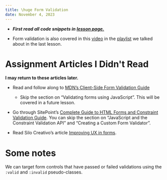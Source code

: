 ```yaml
---
title: \huge Form Validation
date: November 4, 2023
---
```


- ***First read all code snippets in [lesson page.](https://www.theodinproject.com/lessons/node-path-intermediate-html-and-css-form-validation)***

- Form validation is also covered in this [video](https://youtu.be/jlD4wL7vxc4) in the [playlist](https://youtube.com/playlist?list=PLknwEmKsW8OuN04Odt2sJqt4aAnkp-iYA) we talked about in the last lesson.

# Assignment Articles I Didn't Read

**I may return to these articles later.**

- Read and follow along to [MDN’s Client-Side Form Validation Guide](https://developer.mozilla.org/en-US/docs/Learn/Forms/Form_validation)
  - Skip the section on “Validating forms using JavaScript”. This will be covered in a future lesson.

- Go through SitePoint’s [Complete Guide to HTML Forms and Constraint Validation Guide](https://www.sitepoint.com/html-forms-constraint-validation-complete-guide/). You can skip the section on “JavaScript and the Constraint Validation API” and “Creating a Custom Form Validator”.

- Read Silo Creativo’s article [Improving UX in forms](https://www.silocreativo.com/en/css-rescue-improving-ux-forms/).

# Some notes

We can target form controls that have passed or failed validations using the `:valid` and `:invalid` pseudo-classes.
